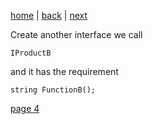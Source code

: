 [home](./page01.md) | [back](./page02.md) | [next](./page04.md)

Create another interface we call
```
IProductB
```

and it has the requirement
```
string FunctionB();
```





[page 4](./page04.md)
